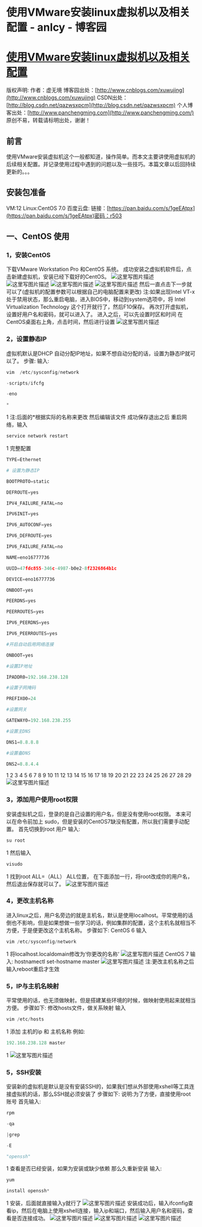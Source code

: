 
# 使用VMware安装linux虚拟机以及相关配置 - anlcy - 博客园






# [使用VMware安装linux虚拟机以及相关配置](https://www.cnblogs.com/camilla/p/8984400.html)
版权声明:
作者：虚无境
博客园出处：[http://www.cnblogs.com/xuwujing](http://www.cnblogs.com/xuwujing)
CSDN出处：[http://blog.csdn.net/qazwsxpcm](http://blog.csdn.net/qazwsxpcm)
个人博客出处：[http://www.panchengming.com](http://www.panchengming.com/)
原创不易，转载请标明出处，谢谢！
## 前言
使用VMware安装虚拟机这个一般都知道，操作简单。而本文主要讲使用虚拟机的后续相关配置。并记录使用过程中遇到的问题以及一些技巧。本篇文章以后回持续更新的。。。
## 安装包准备
VM:12
Linux:CentOS 7.0
百度云盘:
链接：[https://pan.baidu.com/s/1geEAtpx](https://pan.baidu.com/s/1geEAtpx)密码：r503
## 一、CentOS 使用
### 1，安装CentOS
下载VMware Workstation Pro 和CentOS 系统。
成功安装之虚拟机软件后，点击新建虚拟机，安装已经下载好的CentOS。
![这里写图片描述](https://img-blog.csdn.net/20171215191040484?watermark/2/text/aHR0cDovL2Jsb2cuY3Nkbi5uZXQvcWF6d3N4cGNt/font/5a6L5L2T/fontsize/400/fill/I0JBQkFCMA==/dissolve/70/gravity/SouthEast)
![这里写图片描述](https://img-blog.csdn.net/20171215191047752?watermark/2/text/aHR0cDovL2Jsb2cuY3Nkbi5uZXQvcWF6d3N4cGNt/font/5a6L5L2T/fontsize/400/fill/I0JBQkFCMA==/dissolve/70/gravity/SouthEast)
![这里写图片描述](https://img-blog.csdn.net/20171215191053824?watermark/2/text/aHR0cDovL2Jsb2cuY3Nkbi5uZXQvcWF6d3N4cGNt/font/5a6L5L2T/fontsize/400/fill/I0JBQkFCMA==/dissolve/70/gravity/SouthEast)
![这里写图片描述](https://img-blog.csdn.net/20171215191102021?watermark/2/text/aHR0cDovL2Jsb2cuY3Nkbi5uZXQvcWF6d3N4cGNt/font/5a6L5L2T/fontsize/400/fill/I0JBQkFCMA==/dissolve/70/gravity/SouthEast)
然后一直点击下一步就可以了(虚拟机的配置参数可以根据自己的电脑配置来更改)
注:如果出现Intel VT-x 处于禁用状态，那么重启电脑，进入BIOS中，移动到system选项中，将 Intel Virtualization Technology 这个打开就行了，然后F10保存。
再次打开虚拟机，设置好用户名和密码，就可以进入了。
进入之后，可以先设置时区和时间
在CentOS桌面右上角，点击时间，然后进行设置
![这里写图片描述](https://img-blog.csdn.net/20171215192204685?watermark/2/text/aHR0cDovL2Jsb2cuY3Nkbi5uZXQvcWF6d3N4cGNt/font/5a6L5L2T/fontsize/400/fill/I0JBQkFCMA==/dissolve/70/gravity/SouthEast)
### 2，设置静态IP
虚拟机默认是DHCP 自动分配IP地址，如果不想自动分配的话，设置为静态IP就可以了。
步骤:
输入:
```python
vim  /etc/sysconfig/network
```
```python
-scripts/ifcfg
```
```python
-eno
```
```python
*
```
1
注:后面的*根据实际的名称来更改
然后编辑该文件
成功保存退出之后
重启网络，输入
```python
service network restart
```
1
完整配置
```python
TYPE=Ethernet
```
```python
# 设置为静态IP
```
```python
BOOTPROTO=static
```
```python
DEFROUTE=yes
```
```python
IPV4_FAILURE_FATAL=no
```
```python
IPV6INIT=yes
```
```python
IPV6_AUTOCONF=yes
```
```python
IPV6_DEFROUTE=yes
```
```python
IPV6_FAILURE_FATAL=no
```
```python
NAME=eno16777736
```
```python
UUID=47fdc855-346c-4987-b0e2-8f2326864b1c
```
```python
DEVICE=eno16777736
```
```python
ONBOOT=yes
```
```python
PEERDNS=yes
```
```python
PEERROUTES=yes
```
```python
IPV6_PEERDNS=yes
```
```python
IPV6_PEERROUTES=yes
```
```python
#开启自动启用网络连接
```
```python
ONBOOT=yes
```
```python
#设置IP地址
```
```python
IPADDR0=192.168.238.128
```
```python
#设置子网掩码
```
```python
PREFIXO0=24
```
```python
#设置网关
```
```python
GATEWAY0=192.168.238.255
```
```python
#设置主DNS
```
```python
DNS1=8.8.8.8
```
```python
#设置备DNS
```
```python
DNS2=8.8.4.4
```
1
2
3
4
5
6
7
8
9
10
11
12
13
14
15
16
17
18
19
20
21
22
23
24
25
26
27
28
29
![这里写图片描述](https://img-blog.csdn.net/20171215192501243?watermark/2/text/aHR0cDovL2Jsb2cuY3Nkbi5uZXQvcWF6d3N4cGNt/font/5a6L5L2T/fontsize/400/fill/I0JBQkFCMA==/dissolve/70/gravity/SouthEast)
### 3，添加用户使用root权限
安装虚拟机之后，登录的是自己设置的用户名，但是没有使用root权限。
本来可以在命令前加上 sudo，但是安装的CentOS7缺没有配置，所以我们需要手动配置。
首先切换到root 用户
输入:
```python
su root
```
1
然后输入
```python
visudo
```
1
找到root ALL=（ALL） ALL位置，
在下面添加一行，将root改成你的用户名，然后退出保存就可以了。
![这里写图片描述](https://img-blog.csdn.net/20171215193043550?watermark/2/text/aHR0cDovL2Jsb2cuY3Nkbi5uZXQvcWF6d3N4cGNt/font/5a6L5L2T/fontsize/400/fill/I0JBQkFCMA==/dissolve/70/gravity/SouthEast)
### 4，更改主机名称
进入linux之后，用户名旁边的就是主机名，默认是使用localhost。平常使用的话倒也不影响，但是如果想做一些学习的话，例如集群的配置，这个主机名就相当不方便，于是便更改这个主机名称。
步骤如下:
CentOS 6
输入
```python
vim /etc/sysconfig/network
```
1
将localhost.localdomain修改为‘你更改的名称‘
![这里写图片描述](https://img-blog.csdn.net/20171215193439375?watermark/2/text/aHR0cDovL2Jsb2cuY3Nkbi5uZXQvcWF6d3N4cGNt/font/5a6L5L2T/fontsize/400/fill/I0JBQkFCMA==/dissolve/70/gravity/SouthEast)
CentOS 7
输入:
hostnamectl set-hostname master
![这里写图片描述](https://img-blog.csdn.net/20171215193450577?watermark/2/text/aHR0cDovL2Jsb2cuY3Nkbi5uZXQvcWF6d3N4cGNt/font/5a6L5L2T/fontsize/400/fill/I0JBQkFCMA==/dissolve/70/gravity/SouthEast)
注:更改主机名称之后输入reboot重启才生效
### 5，IP与主机名映射
平常使用的话，也无须做映射。但是搭建某些环境的时候，做映射使用起来就相当方便。
步骤如下:
修改hosts文件，做关系映射
输入
```python
vim /etc/hosts
```
1
添加
主机的ip 和 主机名称
例如:
```python
192.168.238.128 master
```
1
![这里写图片描述](https://img-blog.csdn.net/20171215193750053?watermark/2/text/aHR0cDovL2Jsb2cuY3Nkbi5uZXQvcWF6d3N4cGNt/font/5a6L5L2T/fontsize/400/fill/I0JBQkFCMA==/dissolve/70/gravity/SouthEast)
### 5，SSH安装
安装新的虚拟机是默认是没有安装SSH的，如果我们想从外部使用xshell等工具连接虚拟机的话，那么SSH就必须安装了
步骤如下:
说明:为了方便，直接使用root账号
首先输入:
```python
rpm
```
```python
-qa
```
```python
|grep
```
```python
-E
```
```python
"openssh"
```
1
查看是否已经安装，如果为安装或缺少依赖
那么久重新安装
输入:
```python
yum
```
```python
install openssh*
```
1
安装，后面就直接输入y就行了
![这里写图片描述](https://img-blog.csdn.net/20171215194006660?watermark/2/text/aHR0cDovL2Jsb2cuY3Nkbi5uZXQvcWF6d3N4cGNt/font/5a6L5L2T/fontsize/400/fill/I0JBQkFCMA==/dissolve/70/gravity/SouthEast)
安装成功后，输入ifconfig查看ip，然后在电脑上使用xshell连接，输入ip和端口，然后输入用户名和密码，查看是否连接成功。
![这里写图片描述](https://img-blog.csdn.net/20171215194022119?watermark/2/text/aHR0cDovL2Jsb2cuY3Nkbi5uZXQvcWF6d3N4cGNt/font/5a6L5L2T/fontsize/400/fill/I0JBQkFCMA==/dissolve/70/gravity/SouthEast)
![这里写图片描述](https://img-blog.csdn.net/20171215194037293?watermark/2/text/aHR0cDovL2Jsb2cuY3Nkbi5uZXQvcWF6d3N4cGNt/font/5a6L5L2T/fontsize/400/fill/I0JBQkFCMA==/dissolve/70/gravity/SouthEast)
![这里写图片描述](https://img-blog.csdn.net/20171215194052408?watermark/2/text/aHR0cDovL2Jsb2cuY3Nkbi5uZXQvcWF6d3N4cGNt/font/5a6L5L2T/fontsize/400/fill/I0JBQkFCMA==/dissolve/70/gravity/SouthEast)







